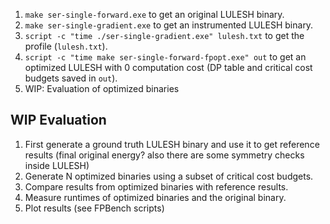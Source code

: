 1. `make ser-single-forward.exe` to get an original LULESH binary.
2. `make ser-single-gradient.exe` to get an instrumented LULESH binary.
3. `script -c "time ./ser-single-gradient.exe" lulesh.txt` to get the profile (`lulesh.txt`).
4. `script -c "time make ser-single-forward-fpopt.exe" out` to get an optimized LULESH with 0 computation cost (DP table and critical cost budgets saved in `out`).
5. WIP: Evaluation of optimized binaries

## WIP Evaluation
1. First generate a ground truth LULESH binary and use it to get reference results (final original energy? also there are some symmetry checks inside LULESH)
2. Generate N optimized binaries using a subset of critical cost budgets.
3. Compare results from optimized binaries with reference results.
4. Measure runtimes of optimized binaries and the original binary.
5. Plot results (see FPBench scripts)